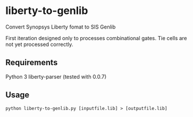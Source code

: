 # liberty-to-genlib
Convert Synopsys Liberty fomat to SIS Genlib 

First iteration designed only to processes combinational gates. Tie cells are
not yet processed correctly. 

## Requirements
Python 3 
liberty-parser (tested with 0.0.7) 

## Usage
`python liberty-to-genlib.py [inputfile.lib] > [outputfile.lib]` 

